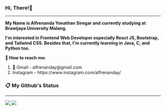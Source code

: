 ###  Hi, There!👋
<hr />

<div id = "introduce-myself">
 <p style = "font-weight: bold"> My Name is Alfrenanda Yonathan Siregar and currently studying at Brawijaya University Malang. </p>
 <p style = "font-weight: bold"> I'm interested in Frontend Web Developer especially React JS, Bootstrap, and Tailwind CSS. Besides that, I'm currently learning in Java, C, and Python too. </p>
<div>

<div id = "contact-me">
  <p style = "font-weight: bold">
    🔗 How to reach me:
  </p>
  <ol>
    <li> 📧 Gmail - alfrenanday@gmail.com </li>
    <li> Instagram - https://www.instagram.com/alfrenanday/ </li>
  </ol>
</div>

### 📋 My Github's Status
<hr />
<a href = "https://github.com/anuraghazra/github-readme-stats">
  <img src = "https://github-readme-stats.vercel.app/api?username=yonathansiregar&show_icons=true&theme=tokyonight&line_height=40px" />
</a>

<a href = "https://github.com/anuraghazra/github-readme-stats">
  <img src = "https://github-readme-stats.vercel.app/api/top-langs/?username=yonathansiregar&langs_count=5&theme=tokyonight" />
</a>
